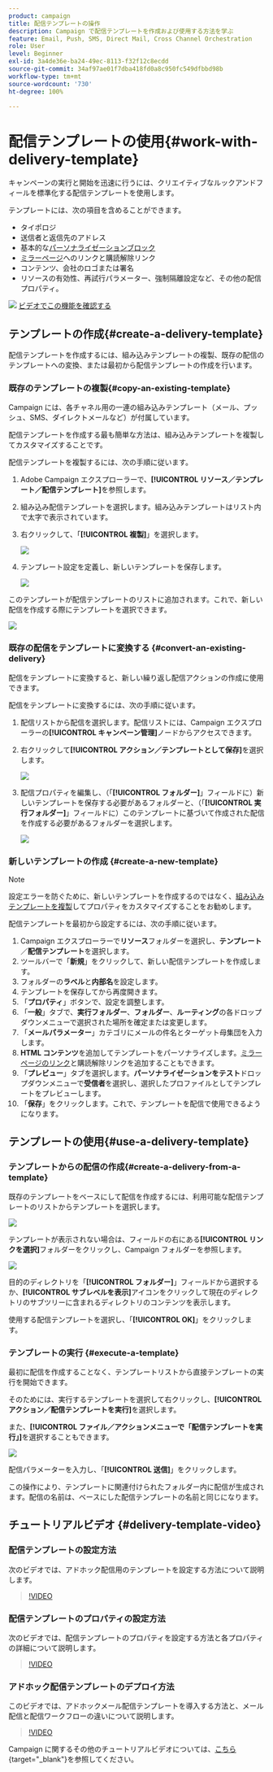 ```yaml
---
product: campaign
title: 配信テンプレートの操作
description: Campaign で配信テンプレートを作成および使用する方法を学ぶ
feature: Email, Push, SMS, Direct Mail, Cross Channel Orchestration
role: User
level: Beginner
exl-id: 3a4de36e-ba24-49ec-8113-f32f12c8ecdd
source-git-commit: 34af97ae01f7dba418fd0a8c950fc549dfbbd98b
workflow-type: tm+mt
source-wordcount: '730'
ht-degree: 100%

---
```


# 配信テンプレートの使用{#work-with-delivery-template}

キャンペーンの実行と開始を迅速に行うには、クリエイティブなルックアンドフィールを標準化する配信テンプレートを使用します。

テンプレートには、次の項目を含めることができます。

* タイポロジ
* 送信者と返信先のアドレス
* 基本的な[パーソナライゼーションブロック](../send/personalization-blocks.md)
* [ミラーページ](../send/mirror-page.md)へのリンクと購読解除リンク
* コンテンツ、会社のロゴまたは署名
* リソースの有効性、再試行パラメーター、強制隔離設定など、その他の配信プロパティ。

![](assets/do-not-localize/how-to-video.png) [ビデオでこの機能を確認する](#delivery-template-video)


## テンプレートの作成{#create-a-delivery-template}

配信テンプレートを作成するには、組み込みテンプレートの複製、既存の配信のテンプレートへの変換、または最初から配信テンプレートの作成を行います。

### 既存のテンプレートの複製{#copy-an-existing-template}

Campaign には、各チャネル用の一連の組み込みテンプレート（メール、プッシュ、SMS、ダイレクトメールなど）が付属しています。

配信テンプレートを作成する最も簡単な方法は、組み込みテンプレートを複製してカスタマイズすることです。

配信テンプレートを複製するには、次の手順に従います。

1. Adobe Campaign エクスプローラーで、**[!UICONTROL リソース／テンプレート／配信テンプレート]**&#x200B;を参照します。
1. 組み込み配信テンプレートを選択します。組み込みテンプレートはリスト内で太字で表示されています。
1. 右クリックして、「**[!UICONTROL 複製]**」を選択します。

   ![](assets/duplicate-built-in-template.png)

1. テンプレート設定を定義し、新しいテンプレートを保存します。

   ![](assets/delivery-template-new.png)

このテンプレートが配信テンプレートのリストに追加されます。これで、新しい配信を作成する際にテンプレートを選択できます。

![](assets/select-the-new-template.png)

### 既存の配信をテンプレートに変換する {#convert-an-existing-delivery}

配信をテンプレートに変換すると、新しい繰り返し配信アクションの作成に使用できます。

配信をテンプレートに変換するには、次の手順に従います。

1. 配信リストから配信を選択します。配信リストには、Campaign エクスプローラーの&#x200B;**[!UICONTROL キャンペーン管理]**&#x200B;ノードからアクセスできます。

1. 右クリックして&#x200B;**[!UICONTROL アクション／テンプレートとして保存]**&#x200B;を選択します。

   ![](assets/save-as-template.png)

1. 配信プロパティを編集し、（「**[!UICONTROL フォルダー]**」フィールドに）新しいテンプレートを保存する必要があるフォルダーと、（「**[!UICONTROL 実行フォルダー]**」フィールドに）このテンプレートに基づいて作成された配信を作成する必要があるフォルダーを選択します。

   ![](assets/template-select-folders.png)

### 新しいテンプレートの作成 {#create-a-new-template}

>[!NOTE]
>
>設定エラーを防ぐために、新しいテンプレートを作成するのではなく、[組み込みテンプレートを複製](#copy-an-existing-template)してプロパティをカスタマイズすることをお勧めします。

配信テンプレートを最初から設定するには、次の手順に従います。

1. Campaign エクスプローラーで&#x200B;**リソース**&#x200B;フォルダーを選択し、**テンプレート**／**配信テンプレート**&#x200B;を選択します。
1. ツールバーで「**新規**」をクリックして、新しい配信テンプレートを作成します。
1. フォルダーの&#x200B;**ラベル**&#x200B;と&#x200B;**内部名**&#x200B;を設定します。
1. テンプレートを保存してから再度開きます。
1. 「**プロパティ**」ボタンで、設定を調整します。
1. 「**一般**」タブで、**実行フォルダー**、**フォルダー**、**ルーティング**&#x200B;の各ドロップダウンメニューで選択された場所を確定または変更します。
1. 「**メールパラメーター**」カテゴリにメールの件名とターゲット母集団を入力します。
1. **HTML コンテンツ**&#x200B;を追加してテンプレートをパーソナライズします。[ミラーページのリンク](../send/mirror-page.md)と購読解除リンクを追加することもできます。
1. 「**プレビュー**」タブを選択します。**パーソナライゼーションをテスト**&#x200B;ドロップダウンメニューで&#x200B;**受信者**&#x200B;を選択し、選択したプロファイルとしてテンプレートをプレビューします。
1. 「**保存**」をクリックします。これで、テンプレートを配信で使用できるようになります。


## テンプレートの使用{#use-a-delivery-template}

### テンプレートからの配信の作成{#create-a-delivery-from-a-template}

既存のテンプレートをベースにして配信を作成するには、利用可能な配信テンプレートのリストからテンプレートを選択します。

![](assets/select-the-new-template.png)

テンプレートが表示されない場合は、フィールドの右にある&#x200B;**[!UICONTROL リンクを選択]**&#x200B;フォルダーをクリックし、Campaign フォルダーを参照します。

![](assets/browse-templates.png)

目的のディレクトリを「**[!UICONTROL フォルダー]**」フィールドから選択するか、**[!UICONTROL サブレベルを表示]**&#x200B;アイコンをクリックして現在のディレクトリのサブツリーに含まれるディレクトリのコンテンツを表示します。

使用する配信テンプレートを選択し、「**[!UICONTROL OK]**」をクリックします。

### テンプレートの実行 {#execute-a-template}

最初に配信を作成することなく、テンプレートリストから直接テンプレートの実行を開始できます。

そのためには、実行するテンプレートを選択して右クリックし、**[!UICONTROL アクション／配信テンプレートを実行]**&#x200B;を選択します。

また、**[!UICONTROL ファイル／アクションメニューで「配信テンプレートを実行」]**&#x200B;を選択することもできます。

![](assets/execute-delivery-template.png)

配信パラメーターを入力し、「**[!UICONTROL 送信]**」をクリックします。

この操作により、テンプレートに関連付けられたフォルダー内に配信が生成されます。配信の名前は、ベースにした配信テンプレートの名前と同じになります。


## チュートリアルビデオ {#delivery-template-video}

### 配信テンプレートの設定方法

次のビデオでは、アドホック配信用のテンプレートを設定する方法について説明します。

>[!VIDEO](https://video.tv.adobe.com/v/342082?quality=12)

### 配信テンプレートのプロパティの設定方法

次のビデオでは、配信テンプレートのプロパティを設定する方法と各プロパティの詳細について説明します。

>[!VIDEO](https://video.tv.adobe.com/v/338969?quality=12)

### アドホック配信テンプレートのデプロイ方法

このビデオでは、アドホックメール配信テンプレートを導入する方法と、メール配信と配信ワークフローの違いについて説明します。

>[!VIDEO](https://video.tv.adobe.com/v/338965?quality=12)

Campaign に関するその他のチュートリアルビデオについては、[こちら](https://experienceleague.adobe.com/docs/campaign-learn/tutorials/getting-started/introduction-to-adobe-campaign.html?lang=ja){target="_blank"}を参照してください。
